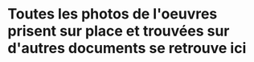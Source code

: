 # Toutes les photos de l'oeuvres prisent sur place et trouvées sur d'autres documents se retrouve ici
